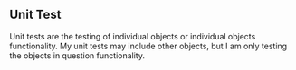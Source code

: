 ## Unit Test
Unit tests are the testing of individual objects or individual objects functionality. My unit tests may include other objects, but I am only testing the objects in question functionality.
